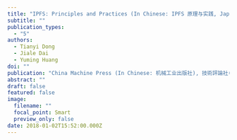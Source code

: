 ```yaml
---
title: "IPFS: Principles and Practices (In Chinese: IPFS 原理与实践, Japanese 実践IPFS入門)"
subtitle: ""
publication_types:
  - "5"
authors:
  - Tianyi Dong
  - Jiale Dai
  - Yuming Huang
doi: ""
publication: "China Machine Press (In Chinese: 机械工业出版社), 技術評論社( In Japanese)"
abstract: ""
draft: false
featured: false
image:
  filename: ""
  focal_point: Smart
  preview_only: false
date: 2018-01-02T15:52:00.000Z
---
```

